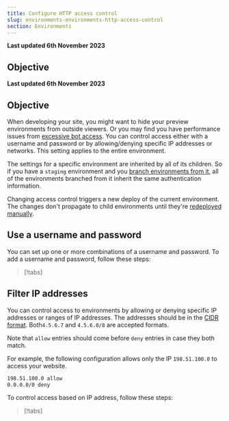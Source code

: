 ```yaml
---
title: Configure HTTP access control
slug: environments-environments-http-access-control
section: Environments
---
```


**Last updated 6th November 2023**



## Objective  

**Last updated 6th November 2023**



## Objective  

When developing your site, you might want to hide your preview environments from outside viewers.
Or you may find you have performance issues from [excessive bot access](https://community.platform.sh/t/diagnosing-and-resolving-issues-with-excessive-bot-access/792).
You can control access either with a username and password or by allowing/denying specific IP addresses or networks.
This setting applies to the entire environment.

The settings for a specific environment are inherited by all of its children.
So if you have a `staging` environment and you [branch environments from it](../../glossary#branch),
all of the environments branched from it inherit the same authentication information.

Changing access control triggers a new deploy of the current environment.
The changes don't propagate to child environments until they're [redeployed manually](../development/troubleshoot.md#force-a-redeploy).

## Use a username and password

You can set up one or more combinations of a username and password.
To add a username and password, follow these steps:

> [!tabs]      

## Filter IP addresses

You can control access to environments by allowing or denying specific IP addresses or ranges of IP addresses.
The addresses should be in the [CIDR format](https://en.wikipedia.org/wiki/Classless_Inter-Domain_Routing).
Both`4.5.6.7` and `4.5.6.0/8` are accepted formats.

Note that `allow` entries should come before `deny` entries in case they both match.

For example, the following configuration allows only the IP `198.51.100.0` to access your website.

```txt
198.51.100.0 allow
0.0.0.0/0 deny
```

To control access based on IP address, follow these steps:

> [!tabs]      
